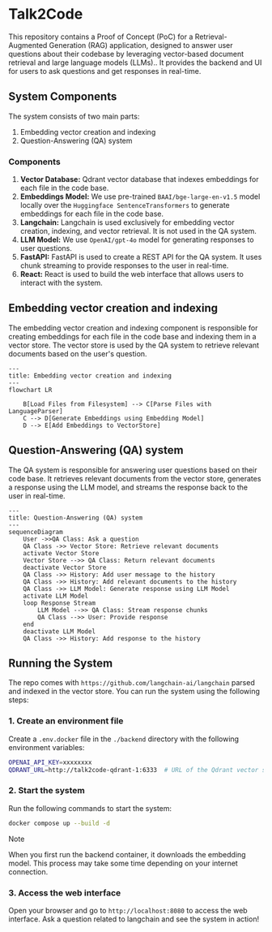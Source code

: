 # Talk2Code

This repository contains a Proof of Concept (PoC) for a Retrieval-Augmented Generation (RAG) application, designed to answer user questions about their codebase by leveraging vector-based document retrieval and large language models (LLMs).. It provides the backend and UI for users to ask questions and get responses in real-time.

## System Components

The system consists of two main parts:

1. Embedding vector creation and indexing
2. Question-Answering (QA) system

### Components

1. **Vector Database:** Qdrant vector database that indexes embeddings for each file in the code base.
2. **Embeddings Model:** We use pre-trained `BAAI/bge-large-en-v1.5` model locally over the `Huggingface SentenceTransformers`  to generate embeddings for each file in the code base.
3. **Langchain:** Langchain is used exclusively for embedding vector creation, indexing, and vector retrieval. It is not used in the QA system.
4. **LLM Model:** We use `OpenAI/gpt-4o` model for generating responses to user questions.
5. **FastAPI:** FastAPI is used to create a REST API for the QA system. It uses chunk streaming to provide responses to the user in real-time.
6. **React:** React is used to build the web interface that allows users to interact with the system.

## Embedding vector creation and indexing

The embedding vector creation and indexing component is responsible for creating embeddings for each file in the code base and indexing them in a vector store. The vector store is used by the QA system to retrieve relevant documents based on the user's question.

```mermaid
---
title: Embedding vector creation and indexing
---
flowchart LR
    
    B[Load Files from Filesystem] --> C[Parse Files with LanguageParser]
    C --> D[Generate Embeddings using Embedding Model]
    D --> E[Add Embeddings to VectorStore]
```

## Question-Answering (QA) system

The QA system is responsible for answering user questions based on their code base. It retrieves relevant documents from the vector store, generates a response using the LLM model, and streams the response back to the user in real-time.

```mermaid
---
title: Question-Answering (QA) system
---
sequenceDiagram
    User ->>QA Class: Ask a question
    QA Class ->> Vector Store: Retrieve relevant documents
    activate Vector Store
    Vector Store -->> QA Class: Return relevant documents
    deactivate Vector Store
    QA Class ->> History: Add user message to the history
    QA Class ->> History: Add relevant documents to the history
    QA Class ->> LLM Model: Generate response using LLM Model
    activate LLM Model
    loop Response Stream
        LLM Model -->> QA Class: Stream response chunks
        QA Class -->> User: Provide response
    end
    deactivate LLM Model
    QA Class ->> History: Add response to the history
```

## Running the System

The repo comes with `https://github.com/langchain-ai/langchain` parsed and indexed in the vector store. You can run the system using the following steps:

### 1. Create an environment file

Create a `.env.docker` file in the `./backend` directory with the following environment variables:

```bash
OPENAI_API_KEY=xxxxxxxx
QDRANT_URL=http://talk2code-qdrant-1:6333  # URL of the Qdrant vector store for docker container
```

### 2. Start the system

Run the following commands to start the system:

```bash
docker compose up --build -d 
```

> [!NOTE]  
> When you first run the backend container, it downloads the embedding model. This process may take some time depending on your internet connection.

### 3. Access the web interface

Open your browser and go to `http://localhost:8080` to access the web interface.
Ask a question related to langchain and see the system in action!
